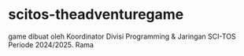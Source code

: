 # scitos-theadventuregame
game dibuat oleh Koordinator Divisi Programming & Jaringan SCI-TOS Periode 2024/2025. Rama
